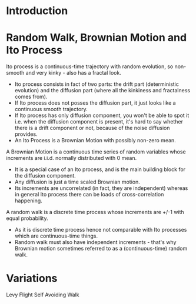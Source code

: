 # Introduction

# Random Walk, Brownian Motion and Ito Process

Ito process is a continuous-time trajectory with random evolution, so non-smooth and very kinky - also has a fractal look.

- Ito process consists in fact of two parts: the drift part (deterministic evolution) and the diffusion part (where all the kinkiness and fractalness comes from).
- If Ito process does not posses the diffusion part, it just looks like a continuous smooth trajectory.
- If Ito process has only diffusion component, you won't be able to spot it i.e. when the diffusion component is present, it's hard to say whether there is a drift component or not, because of the noise diffusion provides.
- An Ito Process is a Brownian Motion with possibly non-zero mean.

A Brownian Motion is a continuous time series of random variables whose increments are i.i.d. normally distributed with 0 mean.

- It is a special case of an Ito process, and is the main building block for the diffusion component.
- Any diffusion is just a time scaled Brownian motion.
- Its increments are uncorrelated (in fact, they are independent) whereas in general Ito process there can be loads of cross-correlation happening.

A random walk is a discrete time process whose increments are +/-1 with equal probability.

- As it is discrete time process hence not comparable with Ito processes which are continuous-time things.
- Random walk must also have independent increments - that's why Brownian motion sometimes referred to as a (continuous-time) random walk.

# Variations

Levy Flight
Self Avoiding Walk
